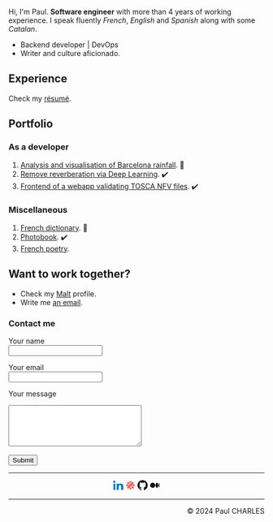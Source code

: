 Hi, I'm Paul.
**Software engineer** with more than 4 years of working experience.
I speak fluently _French_, _English_ and _Spanish_ along with some _Catalan_.


- Backend developer | DevOps
- Writer and culture aficionado.

## Experience

Check my <a target="_blank" href="https://www.canva.com/design/DAGZ8D0pvhc/0Npp_HI8-Ir3j4SuWOjT7w/view">résumé</a>.

## Portfolio

### As a developer

1. <a target="_blank" href="https://github.com/paul-florentin-charles/bcn-rainfall-models/">Analysis and visualisation of Barcelona rainfall</a>. :construction:
2. <a target="_blank" href="https://github.com/paul-florentin-charles/dereverberation-ml/">Remove reverberation via Deep Learning</a>. :heavy_check_mark:
3. <a target="_blank" href="https://github.com/paul-florentin-charles/TOSCA-Validator/tree/master/frontend/">Frontend of a webapp validating TOSCA NFV files</a>. :heavy_check_mark:

### Miscellaneous

1. <a target="_blank" href="https://paul-florentin-charles.github.io/dictionnaire/">French dictionary</a>. :construction:
2. <a target="_blank" href="https://www.canva.com/design/DAGA6mLTA4k/IG6VHvTyOinJhX-tgxyebg/view">Photobook</a>. :heavy_check_mark:
3. <a target="_blank" href="https://medium.com/@paul.florentin.charles/list/poesie-ef2bda8094b4">French poetry</a>.

## Want to work together?

- Check my <a target="_blank" href="https://www.malt.fr/profile/paulcharles/">Malt</a> profile.
- Write me <a href="mailto:paul.charles@tutanota.com">an email</a>.

### Contact me

<form action="https://formsubmit.co/paul.charles@tutanota.com" method="POST" target="_blank">
  <label for="name">Your name</label><br>
  <input type="text" id="name" name="name" required>

  <label for="email">Your email</label><br>
  <input type="email" id="email" name="email" required>
    
  <label for="message">Your message</label><br>
  <textarea id="message" name="body" cols="30" rows="5" required></textarea>
  
  <button type="submit">Submit</button>
</form>

---

<div style="margin: auto; text-align: center;">
  <a target="_blank" href="https://www.linkedin.com/in/paul-charles-6a49ba12b/"><img height="20px" src="/static/img/linkedin.svg" alt="LinkedIn"></a>
  <a target="_blank" href="https://www.malt.fr/profile/paulcharles/"><img height="20px" src="/static/img/malt.svg" alt="Malt"></a>
  <a target="_blank" href="https://github.com/paul-florentin-charles/"><img height="20px" src="/static/img/github.svg" alt="GitHub"></a>
  <a target="_blank" href="https://medium.com/@paul.florentin.charles/"><img height="20px" src="/static/img/medium.svg" alt="Medium"></a>
</div>

---

<div style="margin: auto; text-align: right;">
  © 2024 Paul CHARLES
</div>
